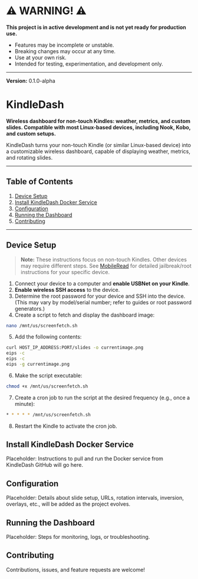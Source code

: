 # ⚠️ WARNING! ⚠️

**This project is in active development and is not yet ready for production use.**  

- Features may be incomplete or unstable.  
- Breaking changes may occur at any time.  
- Use at your own risk.  
- Intended for testing, experimentation, and development only.  

---

**Version:** 0.1.0-alpha

# KindleDash
**Wireless dashboard for non-touch Kindles: weather, metrics, and custom slides. Compatible with most Linux-based devices, including Nook, Kobo, and custom setups.**

KindleDash turns your non-touch Kindle (or similar Linux-based device) into a customizable wireless dashboard, capable of displaying weather, metrics, and rotating slides.

---

## Table of Contents

1. [Device Setup](#device-setup)  
2. [Install KindleDash Docker Service](#install-kindledash-docker-service)  
3. [Configuration](#configuration)  
4. [Running the Dashboard](#running-the-dashboard)  
5. [Contributing](#contributing)  

---

## Device Setup

> **Note:** These instructions focus on non-touch Kindles. Other devices may require different steps. See [MobileRead](https://www.mobileread.com/) for detailed jailbreak/root instructions for your specific device.

1. Connect your device to a computer and **enable USBNet on your Kindle**.
2. **Enable wireless SSH access** to the device.
3. Determine the root password for your device and SSH into the device.
   (This may vary by model/serial number; refer to guides or root password generators.)
4. Create a script to fetch and display the dashboard image:  
```bash
nano /mnt/us/screenfetch.sh
```
5. Add the following contents:
```bash
curl HOST_IP_ADDRESS:PORT/slides -o currentimage.png
eips -c
eips -c
eips -g currentimage.png
```
6. Make the script executable:
```bash
chmod +x /mnt/us/screenfetch.sh
```
7. Create a cron job to run the script at the desired frequency (e.g., once a minute):
```bash
* * * * * /mnt/us/screenfetch.sh
```
8. Restart the Kindle to activate the cron job.

## Install KindleDash Docker Service

Placeholder: Instructions to pull and run the Docker service from KindleDash GitHub
 will go here.

## Configuration

Placeholder: Details about slide setup, URLs, rotation intervals, inversion, overlays, etc., will be added as the project evolves.

## Running the Dashboard

Placeholder: Steps for monitoring, logs, or troubleshooting.

## Contributing

Contributions, issues, and feature requests are welcome!




































